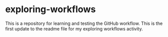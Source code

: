 # exploring-workflows
This is a repository for learning and testing the GitHub workflow.
This is the first update to the readme file for my exploring workflows activity. 
